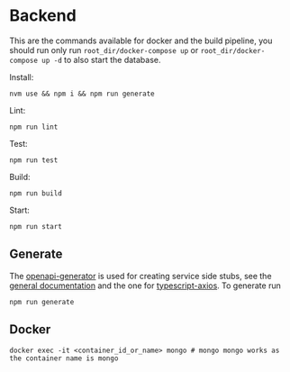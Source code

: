 # Backend

This are the commands available for docker and the build pipeline, you should run only run `root_dir/docker-compose up` or `root_dir/docker-compose up -d` to also start the database.

Install:
```shell
nvm use && npm i && npm run generate
```
Lint:
```shell
npm run lint
```
Test:
```shell
npm run test
```
Build:
```shell
npm run build
```
Start:
```shell
npm run start
```

## Generate
The [openapi-generator](https://openapi-generator.tech) is used for creating service side stubs, see the [general documentation](https://openapi-generator.tech/docs/configuration/) and the one for [typescript-axios](
https://openapi-generator.tech/docs/generators/typescript-axios). To generate run 
```shell
npm run generate
```

## Docker

```shell
docker exec -it <container_id_or_name> mongo # mongo mongo works as the container name is mongo
```
